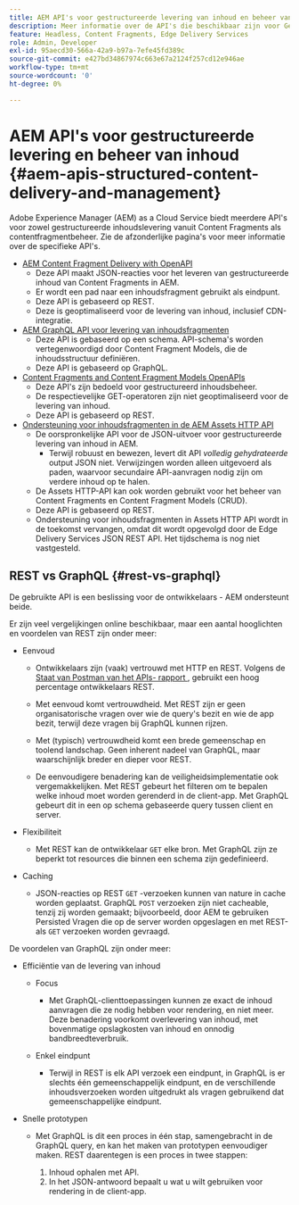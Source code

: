 ```yaml
---
title: AEM API's voor gestructureerde levering van inhoud en beheer van contentfragmenten
description: Meer informatie over de API's die beschikbaar zijn voor Gestructureerde levering van inhoud en beheer van contentfragmenten
feature: Headless, Content Fragments, Edge Delivery Services
role: Admin, Developer
exl-id: 95aecd30-566a-42a9-b97a-7efe45fd389c
source-git-commit: e427bd34867974c663e67a2124f257cd12e946ae
workflow-type: tm+mt
source-wordcount: '0'
ht-degree: 0%

---
```


# AEM API&#39;s voor gestructureerde levering en beheer van inhoud {#aem-apis-structured-content-delivery-and-management}

Adobe Experience Manager (AEM) as a Cloud Service biedt meerdere API&#39;s voor zowel gestructureerde inhoudslevering vanuit Content Fragments als contentfragmentbeheer. Zie de afzonderlijke pagina&#39;s voor meer informatie over de specifieke API&#39;s.

* [AEM Content Fragment Delivery with OpenAPI](/help/headless/aem-content-fragment-delivery-with-openapi.md)
   * Deze API maakt JSON-reacties voor het leveren van gestructureerde inhoud van Content Fragments in AEM.
   * Er wordt een pad naar een inhoudsfragment gebruikt als eindpunt.
   * Deze API is gebaseerd op REST.
   * Deze is geoptimaliseerd voor de levering van inhoud, inclusief CDN-integratie.
* [AEM GraphQL API voor levering van inhoudsfragmenten](/help/headless/graphql-api/content-fragments.md)
   * Deze API is gebaseerd op een schema. API-schema&#39;s worden vertegenwoordigd door Content Fragment Models, die de inhoudsstructuur definiëren.
   * Deze API is gebaseerd op GraphQL.
* [Content Fragments and Content Fragment Models OpenAPIs](/help/headless/content-fragment-openapis.md)
   * Deze API&#39;s zijn bedoeld voor gestructureerd inhoudsbeheer.
   * De respectievelijke GET-operatoren zijn niet geoptimaliseerd voor de levering van inhoud.
   * Deze API is gebaseerd op REST.
* [Ondersteuning voor inhoudsfragmenten in de AEM Assets HTTP API](/help/assets/content-fragments/assets-api-content-fragments.md)
   * De oorspronkelijke API voor de JSON-uitvoer voor gestructureerde levering van inhoud in AEM.
      * Terwijl robuust en bewezen, levert dit API *volledig gehydrateerde* output JSON niet. Verwijzingen worden alleen uitgevoerd als paden, waarvoor secundaire API-aanvragen nodig zijn om verdere inhoud op te halen.
   * De Assets HTTP-API kan ook worden gebruikt voor het beheer van Content Fragments en Content Fragment Models (CRUD).
   * Deze API is gebaseerd op REST.
   * Ondersteuning voor inhoudsfragmenten in Assets HTTP API wordt in de toekomst vervangen, omdat dit wordt opgevolgd door de Edge Delivery Services JSON REST API. Het tijdschema is nog niet vastgesteld.

## REST vs GraphQL {#rest-vs-graphql}

De gebruikte API is een beslissing voor de ontwikkelaars - AEM ondersteunt beide.

Er zijn veel vergelijkingen online beschikbaar, maar een aantal hooglichten en voordelen van REST zijn onder meer:

* Eenvoud

   * Ontwikkelaars zijn (vaak) vertrouwd met HTTP en REST. Volgens de [ Staat van Postman van het APIs- rapport ](https://www.postman.com/state-of-api/), gebruikt een hoog percentage ontwikkelaars REST.

   * Met eenvoud komt vertrouwdheid. Met REST zijn er geen organisatorische vragen over wie de query&#39;s bezit en wie de app bezit, terwijl deze vragen bij GraphQL kunnen rijzen.

   * Met (typisch) vertrouwdheid komt een brede gemeenschap en toolend landschap. Geen inherent nadeel van GraphQL, maar waarschijnlijk breder en dieper voor REST.

   * De eenvoudigere benadering kan de veiligheidsimplementatie ook vergemakkelijken. Met REST gebeurt het filteren om te bepalen welke inhoud moet worden gerenderd in de client-app. Met GraphQL gebeurt dit in een op schema gebaseerde query tussen client en server.

* Flexibiliteit

   * Met REST kan de ontwikkelaar `GET` elke bron. Met GraphQL zijn ze beperkt tot resources die binnen een schema zijn gedefinieerd.

* Caching

   * JSON-reacties op REST `GET` -verzoeken kunnen van nature in cache worden geplaatst. GraphQL `POST` verzoeken zijn niet cacheable, tenzij zij worden gemaakt; bijvoorbeeld, door AEM te gebruiken Persisted Vragen die op de server worden opgeslagen en met REST-als `GET` verzoeken worden gevraagd.

De voordelen van GraphQL zijn onder meer:

* Efficiëntie van de levering van inhoud

   * Focus

      * Met GraphQL-clienttoepassingen kunnen ze exact de inhoud aanvragen die ze nodig hebben voor rendering, en niet meer. Deze benadering voorkomt overlevering van inhoud, met bovenmatige opslagkosten van inhoud en onnodig bandbreedteverbruik.

   * Enkel eindpunt

      * Terwijl in REST is elk API verzoek een eindpunt, in GraphQL is er slechts één gemeenschappelijk eindpunt, en de verschillende inhoudsverzoeken worden uitgedrukt als vragen gebruikend dat gemeenschappelijke eindpunt.

* Snelle prototypen

   * Met GraphQL is dit een proces in één stap, samengebracht in de GraphQL query, en kan het maken van prototypen eenvoudiger maken. REST daarentegen is een proces in twee stappen:

      1. Inhoud ophalen met API.
      2. In het JSON-antwoord bepaalt u wat u wilt gebruiken voor rendering in de client-app.
